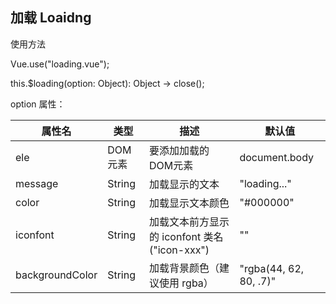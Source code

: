 
  ## 加载 Loaidng
  使用方法 

  Vue.use("loading.vue");

  this.$loading(option: Object): Object -> close();

  option 属性：

| 属性名          | 类型    | 描述                                         | 默认值                 |
| --------------- | ------- | -------------------------------------------- | ---------------------- |
| ele             | DOM元素 | 要添加加载的DOM元素                          | document.body          |
| message         | String  | 加载显示的文本                               | "loading..."           |
| color           | String  | 加载显示文本颜色                             | "#000000"              |
| iconfont        | String  | 加载文本前方显示的 iconfont 类名("icon-xxx") | ""                     |
| backgroundColor | String  | 加载背景颜色（建议使用 rgba）                | "rgba(44, 62, 80, .7)" |
